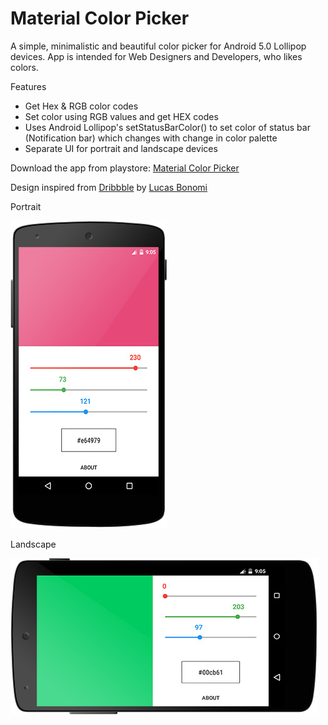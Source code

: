 # Material Color Picker
A simple, minimalistic and beautiful color picker for Android 5.0 Lollipop devices. App is intended for Web Designers and Developers, who likes colors.

Features
- Get Hex & RGB color codes
- Set color using RGB values and get HEX codes
- Uses Android Lollipop's setStatusBarColor() to set color of status bar (Notification bar) which changes with change in color palette
- Separate UI for portrait and landscape devices

Download the app from playstore: [Material Color Picker](https://play.google.com/store/apps/details?id=com.anjithsasindran.materialcolorpicker)

Design inspired from [Dribbble](https://dribbble.com/shots/1858968-Material-Design-colorpicker?list=following&offset=4) by [Lucas Bonomi](http://lucasbonomi.com/)

Portrait

![portrait](/screenshots/main.jpg)

Landscape

![landscape](/screenshots/main_land.jpg)
